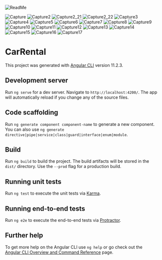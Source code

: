 ![ReadMe](https://user-images.githubusercontent.com/74870868/113514662-ab733380-9578-11eb-9e6f-dcbbb691f45d.PNG)

![Capture](https://user-images.githubusercontent.com/74870868/113514664-b201ab00-9578-11eb-8783-3d74cec07f75.PNG)
![Capture2](https://user-images.githubusercontent.com/74870868/113514666-b332d800-9578-11eb-829c-4d5c1ea6f838.PNG)
![Capture2_21](https://user-images.githubusercontent.com/74870868/113514667-b332d800-9578-11eb-83f0-7270d3d2288f.PNG)
![Capture2_22](https://user-images.githubusercontent.com/74870868/113514670-b4640500-9578-11eb-8010-41f62af973b5.PNG)
![Capture3](https://user-images.githubusercontent.com/74870868/113514671-b5953200-9578-11eb-96c4-6040fe7da2ff.PNG)
![Capture4](https://user-images.githubusercontent.com/74870868/113514672-b5953200-9578-11eb-9c72-14ec49563766.PNG)
![Capture5](https://user-images.githubusercontent.com/74870868/113514673-b5953200-9578-11eb-9647-e5b2af78d43b.PNG)
![Capture6](https://user-images.githubusercontent.com/74870868/113514674-b62dc880-9578-11eb-893b-d1f9747c4edb.PNG)
![Capture7](https://user-images.githubusercontent.com/74870868/113514675-b62dc880-9578-11eb-8e80-9b4dd62fd9df.PNG)
![Capture8](https://user-images.githubusercontent.com/74870868/113514676-b62dc880-9578-11eb-904e-bf5546b1a939.PNG)
![Capture9](https://user-images.githubusercontent.com/74870868/113514678-b7f78c00-9578-11eb-947e-5e3a57fe68bc.PNG)
![Capture10](https://user-images.githubusercontent.com/74870868/113514680-b7f78c00-9578-11eb-8fb8-8daa9c1e72f2.PNG)
![Capture11](https://user-images.githubusercontent.com/74870868/113514682-b7f78c00-9578-11eb-831e-5a722de16213.PNG)
![Capture12](https://user-images.githubusercontent.com/74870868/113514683-b8902280-9578-11eb-9da7-9f2579d1f961.PNG)
![Capture13](https://user-images.githubusercontent.com/74870868/113514684-b928b900-9578-11eb-8f8b-e918e067de38.PNG)
![Capture14](https://user-images.githubusercontent.com/74870868/113514686-b928b900-9578-11eb-8376-eeda670321d6.PNG)
![Capture15](https://user-images.githubusercontent.com/74870868/113514687-b928b900-9578-11eb-8bdc-d13c873de808.PNG)
![Capture16](https://user-images.githubusercontent.com/74870868/113514688-b9c14f80-9578-11eb-9bfd-550fc6bdb5e6.PNG)
![Capture17](https://user-images.githubusercontent.com/74870868/113514689-b9c14f80-9578-11eb-9b15-d334dad3cd0a.PNG)


# CarRental

This project was generated with [Angular CLI](https://github.com/angular/angular-cli) version 11.2.3.

## Development server

Run `ng serve` for a dev server. Navigate to `http://localhost:4200/`. The app will automatically reload if you change any of the source files.

## Code scaffolding

Run `ng generate component component-name` to generate a new component. You can also use `ng generate directive|pipe|service|class|guard|interface|enum|module`.

## Build

Run `ng build` to build the project. The build artifacts will be stored in the `dist/` directory. Use the `--prod` flag for a production build.

## Running unit tests

Run `ng test` to execute the unit tests via [Karma](https://karma-runner.github.io).

## Running end-to-end tests

Run `ng e2e` to execute the end-to-end tests via [Protractor](http://www.protractortest.org/).

## Further help

To get more help on the Angular CLI use `ng help` or go check out the [Angular CLI Overview and Command Reference](https://angular.io/cli) page.
